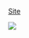 
<a href="https://raphacalixto.github.io/M-sica-Landing-page/">Site</a> 
<p>
<img src="https://i.imgur.com/rExBifR.png">
